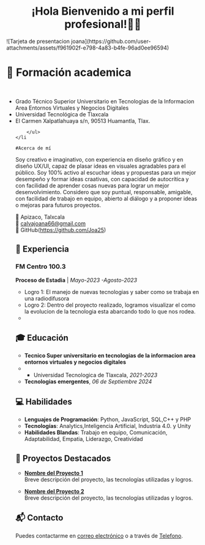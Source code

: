 <div align="center">
    <h1 align="center">¡Hola Bienvenido a mi perfil profesional!👋🏼 </h1>
</div> 
![Tarjeta de presentacion joana](https://github.com/user-attachments/assets/f961902f-e798-4a83-b4fe-96ad0ee96594)

# 🏫 Formación academica
<br>
        <ul>
            <li>Grado Técnico Superior Universitario en Tecnologias de la Informacion Area Entornos Virtuales y Negocios Digitales</li>
            <li>Universidad Tecnológica de Tlaxcala</li>
            <li>El Carmen Xalpatlahuaya s/n, 90513 Huamantla, Tlax.</li>
            
        </ul>
    </li
    
    #Acerca de mí
Soy creativo e imaginativo, con experiencia en diseño gráfico y en diseño UX/UI, capaz de plasar ideas en visuales agradables para el público. Soy 100% activo al escuchar ideas y propuestas para un mejor desempeño y formar ideas craativas, con capacidad de autocrítica y con facilidad de aprender cosas nuevas para lograr un mejor desenvolvimiento. Considero que soy puntual, responsable, amigable, con facilidad de trabajo en equipo, abierto al diálogo y a proponer ideas o mejoras para futuros proyectos.

📍 Apizaco, Talxcala  
📧 calvajoana66@gmail.com  
💼 GitHub(https://github.com/Joa25)

## 💼 Experiencia

### FM Centro 100.3  
**Proceso de Estadia** | *Mayo-2023 -Agosto-2023*  
- Logro 1: El manejo de nuevas tecnologias y saber como se trabaja en una radiodifusora 
- Logro 2: Dentro del proyecto realizado, logramos visualizar el como la evolucion de la tecnologia esta abarcando todo lo que nos rodea.
- 

## 🎓 Educación

- **Tecnico Super universitario en tecnologias de la informacion area entornos virtuales y negocios digitales**
-  - Universidad Tecnologica de Tlaxcala, *2021-2023*
- **Tecnologias emergentes**, *06 de Septiembre 2024*

## 💻 Habilidades

- **Lenguajes de Programación**: Python, JavaScript, SQL,C++ y PHP
- **Tecnologías**: Analytics,Inteligencia Artificial, Industria 4.0. y Unity
- **Habilidades Blandas**: Trabajo en equipo, Comunicación, Adaptabilidad, Empatia, Liderazgo, Creatividad

## 🚀 Proyectos Destacados

- **[Nombre del Proyecto 1](https://github.com/tu-usuario/proyecto1)**  
  Breve descripción del proyecto, las tecnologías utilizadas y logros.

- **[Nombre del Proyecto 2](https://github.com/tu-usuario/proyecto2)**  
  Breve descripción del proyecto, las tecnologías utilizadas y logros.

## 📬 Contacto

Puedes contactarme en [correo electrónico](calvajoana66@gmail.com) o a través de [Telefono](2412792719).
